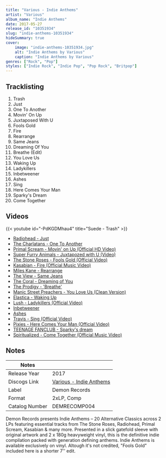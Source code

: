 ```yaml
---
title: "Various - Indie Anthems"
artist: "Various"
album_name: "Indie Anthems"
date: 2017-05-27
release_id: "10351934"
slug: "indie-anthems-10351934"
hideSummary: true
cover:
    image: "indie-anthems-10351934.jpg"
    alt: "Indie Anthems by Various"
    caption: "Indie Anthems by Various"
genres: ["Rock", "Pop"]
styles: ["Indie Rock", "Indie Pop", "Pop Rock", "Britpop"]
---
```


## Tracklisting
1. Trash
2. Just
3. One To Another
4. Movin' On Up
5. Juxtaposed With U
6. Fools Gold
7. Fire
8. Rearrange
9. Same Jeans
10. Dreaming Of You
11. Breathe (Edit)
12. You Love Us
13. Waking Up
14. Ladykillers
15. Inbetweener
16. Ashes
17. Sing
18. Here Comes Your Man
19. Sparky's Dream
20. Come Together

## Videos
{{< youtube id="-PdKGDMhau4" title="Suede - Trash" >}}
- [Radiohead - Just](https://www.youtube.com/watch?v=oIFLtNYI3Ls)
- [The Charlatans - One To Another](https://www.youtube.com/watch?v=uxyQ5ByKLfE)
- [Primal Scream - Movin' on Up (Official HD Video)](https://www.youtube.com/watch?v=UVm3mJPn5tE)
- [Super Furry Animals - Juxtapozed with U (Video)](https://www.youtube.com/watch?v=dmCZ4f8NhOk)
- [The Stone Roses - Fools Gold (Official Video)](https://www.youtube.com/watch?v=NSD11dnphg0)
- [Kasabian - Fire (Official Music Video)](https://www.youtube.com/watch?v=agVpq_XXRmU)
- [Miles Kane - Rearrange](https://www.youtube.com/watch?v=2SV422fSYE4)
- [The View - Same Jeans](https://www.youtube.com/watch?v=RpXTISw_Huw)
- [The Coral - Dreaming of You](https://www.youtube.com/watch?v=Jdc6s7gJEfA)
- [The Prodigy - 'Breathe'](https://www.youtube.com/watch?v=rmHDhAohJlQ)
- [Manic Street Preachers - You Love Us (Clean Version)](https://www.youtube.com/watch?v=FgKXBJ2LZKo)
- [Elastica - Waking Up](https://www.youtube.com/watch?v=WlOje4ly4hg)
- [Lush - Ladykillers (Official Video)](https://www.youtube.com/watch?v=Iedz_x6Hlhw)
- [Inbetweener](https://www.youtube.com/watch?v=iUQ4Ps9zOQQ)
- [Ashes](https://www.youtube.com/watch?v=J_4xS6rcTs0)
- [Travis - Sing (Official Video)](https://www.youtube.com/watch?v=eYO1-gGWJyo)
- [Pixies - Here Comes Your Man (Official Video)](https://www.youtube.com/watch?v=tPgf_btTFlc)
- [TEENAGE FANCLUB - Sparky's dream](https://www.youtube.com/watch?v=9buNckusos0)
- [Spiritualized - Come Together (Official Music Video)](https://www.youtube.com/watch?v=uWOdSeDzyy4)


## Notes

| Notes          |             |
| ---------------| ----------- |
| Release Year   | 2017 |
| Discogs Link   | [Various - Indie Anthems](https://www.discogs.com/release/10351934-Various-Indie-Anthems) |
| Label          | Demon Records |
| Format         | 2xLP, Comp |
| Catalog Number | DEMRECOMP004 |

Demon Records presents Indie Anthems – 20 Alternative Classics across 2 LPs featuring essential tracks from The Stone Roses, Radiohead, Primal Scream, Kasabian & many more.  Presented in a slick gatefold sleeve with original artwork and 2 x 180g heavyweight vinyl, this is the definitive indie compilation packed with generation defining anthems. Indie Anthems is available exclusively on vinyl.  Altough it's not credited, "Fools Gold" included here is a shorter 7'' edit.

